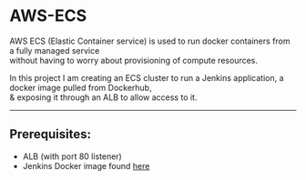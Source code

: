 # AWS-ECS

AWS ECS (Elastic Container service) is used to run docker containers from a fully managed service<br/>without having to worry about provisioning of compute resources.<br/>



In this project I am creating an ECS cluster to run a Jenkins application, a docker image pulled from Dockerhub,<br/>& exposing it through an ALB to allow access to it.

<hr/>

## Prerequisites:

 - ALB (with port 80 listener)
 - Jenkins Docker image found <a href="https://hub.docker.com/r/jenkins/jenkins">here</a>
